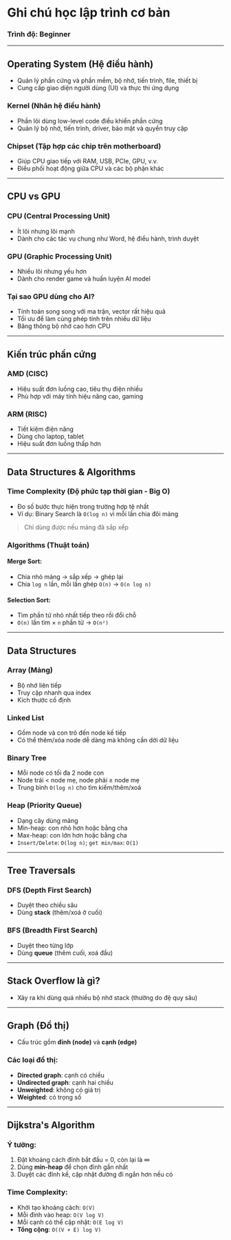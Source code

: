 # Ghi chú học lập trình cơ bản

### Trình độ: Beginner

---

## Operating System (Hệ điều hành)

- Quản lý phần cứng và phần mềm, bộ nhớ, tiến trình, file, thiết bị
- Cung cấp giao diện người dùng (UI) và thực thi ứng dụng

### Kernel (Nhân hệ điều hành)

- Phần lõi dùng low-level code điều khiển phần cứng
- Quản lý bộ nhớ, tiến trình, driver, bảo mật và quyền truy cập

### Chipset (Tập hợp các chip trên motherboard)

- Giúp CPU giao tiếp với RAM, USB, PCIe, GPU, v.v.
- Điều phối hoạt động giữa CPU và các bộ phận khác

---

## CPU vs GPU

### CPU (Central Processing Unit)

- Ít lõi nhưng lõi mạnh
- Dành cho các tác vụ chung như Word, hệ điều hành, trình duyệt

### GPU (Graphic Processing Unit)

- Nhiều lõi nhưng yếu hơn
- Dành cho render game và huấn luyện AI model

### Tại sao GPU dùng cho AI?

- Tính toán song song với ma trận, vector rất hiệu quả
- Tối ưu để làm cùng phép tính trên nhiều dữ liệu
- Băng thông bộ nhớ cao hơn CPU

---

## Kiến trúc phần cứng

### AMD (CISC)

- Hiệu suất đơn luồng cao, tiêu thụ điện nhiều
- Phù hợp với máy tính hiệu năng cao, gaming

### ARM (RISC)

- Tiết kiệm điện năng
- Dùng cho laptop, tablet
- Hiệu suất đơn luồng thấp hơn

---

## Data Structures & Algorithms

### Time Complexity (Độ phức tạp thời gian - Big O)

- Đo số bước thực hiện trong trường hợp tệ nhất
- Ví dụ: Binary Search là `O(log n)` vì mỗi lần chia đôi mảng

> Chỉ dùng được nếu mảng đã sắp xếp

### Algorithms (Thuật toán)

#### Merge Sort:
- Chia nhỏ mảng → sắp xếp → ghép lại
- Chia `log n` lần, mỗi lần ghép `O(n)` → `O(n log n)`

#### Selection Sort:
- Tìm phần tử nhỏ nhất tiếp theo rồi đổi chỗ
- `O(n)` lần tìm × `n` phần tử → `O(n²)`

---

## Data Structures

### Array (Mảng)
- Bộ nhớ liên tiếp
- Truy cập nhanh qua index
- Kích thước cố định

### Linked List
- Gồm node và con trỏ đến node kế tiếp
- Có thể thêm/xóa node dễ dàng mà không cần dời dữ liệu

### Binary Tree
- Mỗi node có tối đa 2 node con
- Node trái < node mẹ, node phải ≥ node mẹ
- Trung bình `O(log n)` cho tìm kiếm/thêm/xoá

### Heap (Priority Queue)
- Dạng cây dùng mảng
- Min-heap: con nhỏ hơn hoặc bằng cha
- Max-heap: con lớn hơn hoặc bằng cha
- `Insert/Delete`: `O(log n)`; `get min/max`: `O(1)`

---

## Tree Traversals

### DFS (Depth First Search)
- Duyệt theo chiều sâu
- Dùng **stack** (thêm/xoá ở cuối)

### BFS (Breadth First Search)
- Duyệt theo từng lớp
- Dùng **queue** (thêm cuối, xoá đầu)

---

## Stack Overflow là gì?
- Xảy ra khi dùng quá nhiều bộ nhớ stack (thường do đệ quy sâu)

---

## Graph (Đồ thị)

- Cấu trúc gồm **đỉnh (node)** và **cạnh (edge)**

### Các loại đồ thị:
- **Directed graph**: cạnh có chiều
- **Undirected graph**: cạnh hai chiều
- **Unweighted**: không có giá trị
- **Weighted**: có trọng số

---

## Dijkstra's Algorithm

### Ý tưởng:
1. Đặt khoảng cách đỉnh bắt đầu = 0, còn lại là ∞
2. Dùng **min-heap** để chọn đỉnh gần nhất
3. Duyệt các đỉnh kề, cập nhật đường đi ngắn hơn nếu có

### Time Complexity:
- Khởi tạo khoảng cách: `O(V)`
- Mỗi đỉnh vào heap: `O(V log V)`
- Mỗi cạnh có thể cập nhật: `O(E log V)`
- **Tổng cộng**: `O((V + E) log V)`

